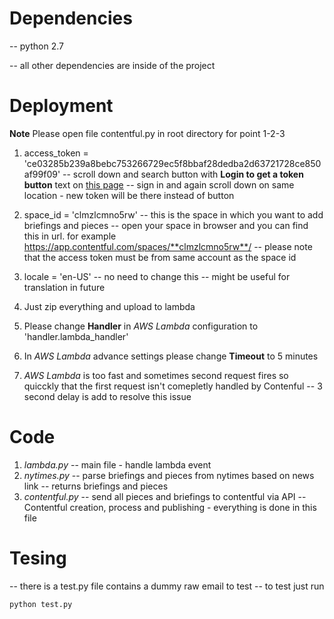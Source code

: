 # Dependencies
-- python 2.7

-- all other dependencies are inside of the project

# Deployment

**Note** Please open file contentful.py in root directory for point 1-2-3
1. access_token = 'ce03285b239a8bebc753266729ec5f8bbaf28dedba2d63721728ce850af99f09'
-- scroll down and search button with **Login to get a token button** text on [this page][1]
-- sign in and again scroll down on same location - new token will be there instead of button

[1]: https://www.contentful.com/developers/docs/references/authentication/#the-management-api/

2. space_id = 'clmzlcmno5rw'
-- this is the space in which you want to add briefings and pieces
-- open your space in browser and you can find this in url. for example
https://app.contentful.com/spaces/**clmzlcmno5rw**/
-- please note that the access token must be from same account as the space id

3. locale = 'en-US'
-- no need to change this
-- might be useful for translation in future

4. Just zip everything and upload to lambda
5. Please change **Handler** in *AWS Lambda* configuration to 'handler.lambda_handler'
6. In *AWS Lambda* advance settings please change **Timeout** to 5 minutes
7. *AWS Lambda* is too fast and sometimes second request fires so quicckly that the first request isn't comepletly handled by Contenful -- 3 second delay is add to resolve this issue

# Code
1. *lambda.py*
-- main file - handle lambda event
2. *nytimes.py*
-- parse briefings and pieces from nytimes based on news link
-- returns briefings and pieces
3. *contentful.py*
-- send all pieces and briefings to contentful via API
-- Contentful creation, process and publishing - everything is done in this file

# Tesing
-- there is a test.py file contains a dummy raw email to test
-- to test just run
~~~~
python test.py
~~~~